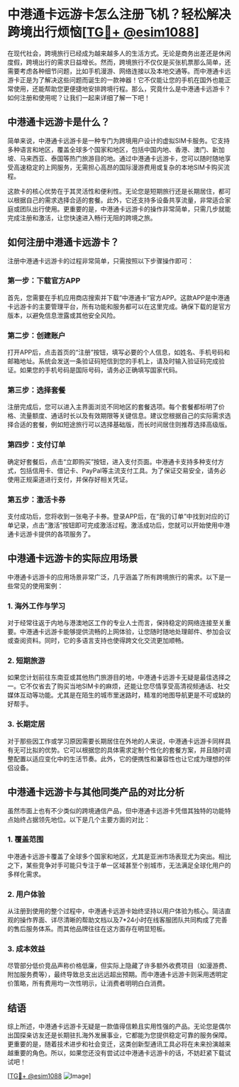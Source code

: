 # 中港通卡远游卡怎么注册飞机？轻松解决跨境出行烦恼[[TG💪+ @esim1088](https://t.me/s/esim1088)]

在现代社会，跨境旅行已经成为越来越多人的生活方式。无论是商务出差还是休闲度假，跨境出行的需求日益增长。然而，跨境旅行不仅仅是买张机票那么简单，还需要考虑各种细节问题，比如手机漫游、网络连接以及本地交通等。而中港通卡远游卡正是为了解决这些问题而诞生的一款神器！它不仅能让您的手机在国外也能正常使用，还能帮助您更便捷地安排跨境行程。那么，究竟什么是中港通卡远游卡？如何注册和使用呢？让我们一起来详细了解一下吧！

## 中港通卡远游卡是什么？

简单来说，中港通卡远游卡是一种专门为跨境用户设计的虚拟SIM卡服务。它支持多种语言和地区，覆盖全球多个国家和地区，包括中国内地、香港、澳门、新加坡、马来西亚、泰国等热门旅游目的地。通过中港通卡远游卡，您可以随时随地享受高速稳定的上网服务，无需担心高昂的国际漫游费用或复杂的本地SIM卡购买流程。

这款卡的核心优势在于其灵活性和便利性。无论您是短期旅行还是长期居住，都可以根据自己的需求选择合适的套餐。此外，它还支持多设备共享流量，非常适合家庭或团队出行使用。更重要的是，中港通卡远游卡的操作非常简单，只需几步就能完成注册和激活，让您快速进入畅行无阻的跨境之旅。

## 如何注册中港通卡远游卡？

注册中港通卡远游卡的过程非常简单，只需按照以下步骤操作即可：

### 第一步：下载官方APP

首先，您需要在手机应用商店搜索并下载“中港通卡”官方APP。这款APP是中港通卡远游卡的主要管理平台，所有功能和服务都可以在这里完成。确保下载的是官方版本，以避免信息泄露或其他安全风险。

### 第二步：创建账户

打开APP后，点击首页的“注册”按钮，填写必要的个人信息，如姓名、手机号码和邮箱地址。系统会发送一条验证码短信到您的手机上，请及时输入验证码完成验证。如果您的手机号码是国际号码，请务必正确填写国家代码。

### 第三步：选择套餐

注册完成后，您可以进入主界面浏览不同地区的套餐选项。每个套餐都标明了价格、流量额度、通话时长以及有效期限等关键信息。建议您根据自己的实际需求选择合适的套餐，例如短途旅行可以选择基础版，而长时间居住则推荐选择高级版。

### 第四步：支付订单

确定好套餐后，点击“立即购买”按钮，进入支付页面。中港通卡支持多种支付方式，包括信用卡、借记卡、PayPal等主流支付工具。为了保证交易安全，请务必使用正规渠道进行支付，并保存好相关凭证。

### 第五步：激活卡券

支付成功后，您将收到一张电子卡券。登录APP后，在“我的订单”中找到对应的订单记录，点击“激活”按钮即可完成激活过程。激活成功后，您就可以开始使用中港通卡远游卡提供的各项服务了。

## 中港通卡远游卡的实际应用场景

中港通卡远游卡的应用场景非常广泛，几乎涵盖了所有跨境旅行的需求。以下是一些常见的使用案例：

### 1. 海外工作与学习

对于经常往返于内地与港澳地区工作的专业人士而言，保持稳定的网络连接至关重要。中港通卡远游卡能够提供流畅的上网体验，让您随时随地处理邮件、参加会议或查阅资料。同时，它的多语言支持也使得跨文化交流更加顺畅。

### 2. 短期旅游

如果您计划前往东南亚或其他热门旅游目的地，中港通卡远游卡无疑是最佳选择之一。它不仅省去了购买当地SIM卡的麻烦，还能让您尽情享受高清视频通话、社交媒体互动等功能。尤其是在陌生的城市里迷路时，精准的地图导航更是不可或缺的好帮手。

### 3. 长期定居

对于那些因工作或学习原因需要长期居住在外地的人来说，中港通卡远游卡同样具有无可比拟的优势。它可以根据您的具体需求定制个性化的套餐方案，并且随时调整配置以适应变化中的生活节奏。此外，它的便携性和兼容性也让它成为理想的伴侣设备。

## 中港通卡远游卡与其他同类产品的对比分析

虽然市面上也有不少类似的跨境通信产品，但中港通卡远游卡凭借其独特的功能特点始终占据领先地位。以下是几个主要方面的对比：

### 1. 覆盖范围

中港通卡远游卡覆盖了全球多个国家和地区，尤其是亚洲市场表现尤为突出。相比之下，某些竞争对手可能只专注于单一区域甚至个别城市，无法满足全球化用户的多样化需求。

### 2. 用户体验

从注册到使用的整个过程中，中港通卡远游卡始终坚持以用户体验为核心。简洁直观的操作界面、详尽清晰的帮助文档以及7*24小时在线客服团队共同构成了完善的售后服务体系。而其他品牌往往在这方面存在明显短板。

### 3. 成本效益

尽管部分低价竞品声称价格低廉，但实际上隐藏了许多额外收费项目（如漫游费、附加服务费等），最终导致总支出远远超出预期。而中港通卡远游卡则采用透明定价策略，所有费用均一次性明示，让消费者明明白白消费。

## 结语

综上所述，中港通卡远游卡无疑是一款值得信赖且实用性强的产品。无论您是偶尔出国探亲访友还是长期驻扎海外发展事业，它都能为您提供稳定可靠的服务保障。更重要的是，随着技术进步和社会变迁，这类创新型通讯工具必将在未来扮演越来越重要的角色。所以，如果您还没有尝试过中港通卡远游卡的话，不妨赶紧下载试试吧！

[[TG💪+ @esim1088](https://t.me/s/esim1088) ![Image](https://i.postimg.cc/4NQfJmqS/Snipaste-2025-05-13-00-14-12.png)]